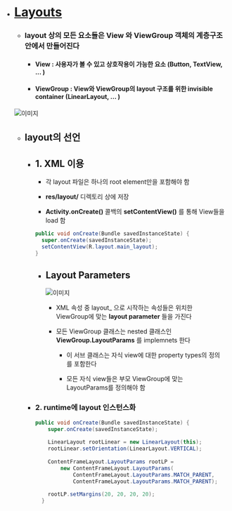 - # [Layouts](https://developer.android.com/develop/ui/views/layout/declaring-layout#java)

  - ### layout 상의 모든 요소들은 **View** 와 **ViewGroup** 객체의 계층구조 안에서 만들어진다
    - #### **View** : 사용자가 볼 수 있고 상호작용이 가능한 요소 (Button, TextView, ... )
    - #### **ViewGroup** : View와 ViewGroup의 layout 구조를 위한 invisible container (LinearLayout, ... )
    

  ![이미지](https://developer.android.com/static/images/viewgroup_2x.png)

  - ## layout의 선언
    
    - ## 1. XML 이용
    
       - 각 layout 파일은 하나의 root element만을 포함해야 함
       
       - **res/layout/** 디렉토리 상에 저장
       
       - **Activity.onCreate()** 콜백의 **setContentView()** 를 통해 View들을 load 함
        ```java
        public void onCreate(Bundle savedInstanceState) {
          super.onCreate(savedInstanceState);
          setContentView(R.layout.main_layout);
        }
        ```
      - ## Layout Parameters
      
        ![이미지](https://developer.android.com/static/images/layoutparams.png)
        
        - XML 속성 중 layout_ 으로 시작하는 속성들은 위치한 ViewGroup에 맞는 **layout parameter** 들을 가진다
        
        - 모든 ViewGroup 클래스는 nested 클래스인 **ViewGroup.LayoutParams** 를 implemnets 한다
        
          - 이 서브 클래스는 자식 view에 대한 property types의 정의를 포함한다
          
          - 모든 자식 view들은 부모 ViewGroup에 맞는 LayoutParams를 정의해야 함

      
    - ### 2. runtime에 layout 인스턴스화

      ```java
      public void onCreate(Bundle savedInstanceState) {
          super.onCreate(savedInstanceState);
          
          LinearLayout rootLinear = new LinearLayout(this);
          rootLinear.setOrientation(LinearLayout.VERTICAL);
          
          ContentFrameLayout.LayoutParams rootLP =
              new ContentFrameLayout.LayoutParams(
                  ContentFrameLayout.LayoutParams.MATCH_PARENT,
                  ContentFrameLayout.LayoutParams.MATCH_PARENT);
                  
          rootLP.setMargins(20, 20, 20, 20);
        }
      ```

    
